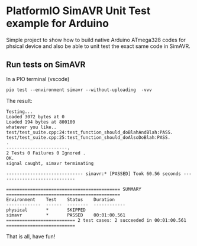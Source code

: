 # PlatformIO SimAVR Unit Test example for Arduino

Simple project to show how to build native Arduino ATmega328 codes for phsical device and also be able to unit test the exact same code in SimAVR.


## Run tests on SimAVR

In a PIO terminal (vscode)

```shell
pio test --environment simavr --without-uploading  -vvv
```

The result:

```
Testing...
Loaded 3072 bytes at 0
Loaded 194 bytes at 800100
whatever you like..
test/test_suite.cpp:24:test_function_should_doBlahAndBlah:PASS.
test/test_suite.cpp:25:test_function_should_doAlsoDoBlah:PASS.
.
-----------------------.
2 Tests 0 Failures 0 Ignored .
OK.
signal caught, simavr terminating

----------------------------- simavr:* [PASSED] Took 60.56 seconds -----------------------------

=========================================== SUMMARY ===========================================
Environment    Test    Status    Duration
-------------  ------  --------  ------------
physical       *       SKIPPED
simavr         *       PASSED    00:01:00.561
========================== 2 test cases: 2 succeeded in 00:01:00.561 ==========================
```

That is all, have fun!